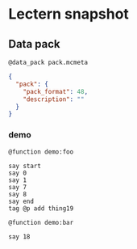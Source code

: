# Lectern snapshot

## Data pack

`@data_pack pack.mcmeta`

```json
{
  "pack": {
    "pack_format": 48,
    "description": ""
  }
}
```

### demo

`@function demo:foo`

```mcfunction
say start
say 0
say 1
say 7
say 8
say end
tag @p add thing19
```

`@function demo:bar`

```mcfunction
say 18
```
